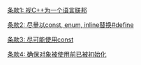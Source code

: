 [条款1: 视C++为一个语言联邦](Item_1_View_C++_as_a_federation_of_languages.md)

[条款2: 尽量以const, enum, inline替换#define](Item_2_Prefer_consts_enums_and_inlines_to_define.md)

[条款3: 尽可能使用const](Item_3_Use_const_whenever_possible.md)

[条款4: 确保对象被使用前已被初始化](Item_4_Make_sure_that_objects_are_initialized_before_they_are_used.md)
